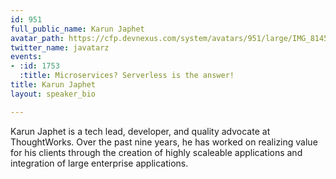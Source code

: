 ```yaml
---
id: 951
full_public_name: Karun Japhet
avatar_path: https://cfp.devnexus.com/system/avatars/951/large/IMG_8145.jpg?1508369810
twitter_name: javatarz
events:
- :id: 1753
  :title: Microservices? Serverless is the answer!
title: Karun Japhet
layout: speaker_bio

---
```

Karun Japhet is a tech lead, developer, and quality advocate at ThoughtWorks. Over the past nine years, he has worked on realizing value for his clients through the creation of highly scaleable applications and integration of large enterprise applications.
